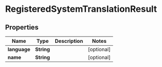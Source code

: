 

# RegisteredSystemTranslationResult


## Properties

| Name | Type | Description | Notes |
|------------ | ------------- | ------------- | -------------|
|**language** | **String** |  |  [optional] |
|**name** | **String** |  |  [optional] |



